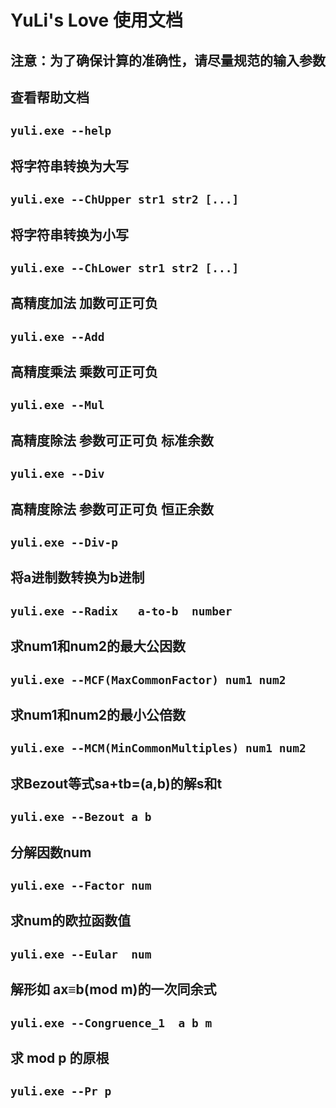 # **YuLi's** **Love**		使用文档



## 注意：为了确保计算的准确性，请尽量规范的输入参数



## 查看帮助文档

## `yuli.exe --help`



## 将字符串转换为大写

## `yuli.exe --ChUpper str1 str2 [...]`



##   将字符串转换为小写

## `yuli.exe --ChLower str1 str2 [...]`        



## 高精度加法 加数可正可负         

## `yuli.exe --Add`                                      



## 高精度乘法 乘数可正可负

## `yuli.exe --Mul`                                      



## 高精度除法 参数可正可负 标准余数

## `yuli.exe --Div`                                      



## 高精度除法 参数可正可负 恒正余数

## `yuli.exe --Div-p`                                    



##  将a进制数转换为b进制

## `yuli.exe --Radix   a-to-b  number`                  



## 求num1和num2的最大公因数

## `yuli.exe --MCF(MaxCommonFactor) num1 num2`           



## 求num1和num2的最小公倍数

## `yuli.exe --MCM(MinCommonMultiples) num1 num2`        



## 求Bezout等式sa+tb=(a,b)的解s和t

## `yuli.exe --Bezout a b`                               



## 分解因数num

## `yuli.exe --Factor num`                               



## 求num的欧拉函数值

## `yuli.exe --Eular  num`                               



## 解形如 ax≡b(mod m)的一次同余式

## `yuli.exe --Congruence_1  a b m`                      



## 求 mod p 的原根

## `yuli.exe --Pr p`
